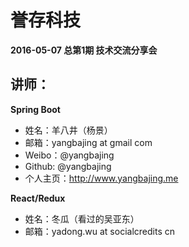 # 誉存科技

**2016-05-07 总第1期 技术交流分享会**

## 讲师：

**Spring Boot**

- 姓名：羊八井（杨景）
- 邮箱：yangbajing at gmail com
- Weibo：@yangbajing
- Github: @yangbajing
- 个人主页：http://www.yangbajing.me

**React/Redux**

- 姓名：冬瓜（看过的吴亚东）
- 邮箱：yadong.wu at socialcredits cn
